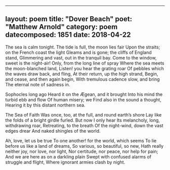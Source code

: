 
---
layout: poem
title: "Dover Beach"
poet: "Matthew Arnold"
category: poem
datecomposed: 1851
date: 2018-04-22
---

The sea is calm tonight. 
The tide is full, the moon lies fair 
Upon the straits; on the French coast the light 
Gleams and is gone; the cliffs of England stand, 
Glimmering and vast, out in the tranquil bay. 
Come to the window, sweet is the night-air! 
Only, from the long line of spray 
Where the sea meets the moon-blanched land, 
Listen! you hear the grating roar 
Of pebbles which the waves draw back, and fling, 
At their return, up the high strand, 
Begin, and cease, and then again begin, 
With tremulous cadence slow, and bring 
The eternal note of sadness in. 

Sophocles long ago 
Heard it on the Ægean, and it brought 
Into his mind the turbid ebb and flow 
Of human misery; we 
Find also in the sound a thought, 
Hearing it by this distant northern sea. 

The Sea of Faith 
Was once, too, at the full, and round earth’s shore 
Lay like the folds of a bright girdle furled. 
But now I only hear 
Its melancholy, long, withdrawing roar, 
Retreating, to the breath 
Of the night-wind, down the vast edges drear 
And naked shingles of the world. 

Ah, love, let us be true 
To one another! for the world, which seems 
To lie before us like a land of dreams, 
So various, so beautiful, so new, 
Hath really neither joy, nor love, nor light, 
Nor certitude, nor peace, nor help for pain; 
And we are here as on a darkling plain 
Swept with confused alarms of struggle and flight, 
Where ignorant armies clash by night.
